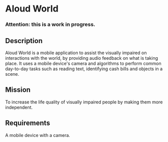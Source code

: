 # Aloud World

### Attention: this is a work in progress.

## Description
Aloud World is a mobile application to assist the visually impaired on interactions with the world, by providing audio feedback on what is taking place. It uses a mobile device's camera and algorithms to perform common day-to-day tasks such as reading text, identifying cash bills and objects in a scene.

## Mission
To increase the life quality of visually impaired people by making them more independent.

## Requirements
A mobile device with a camera.

